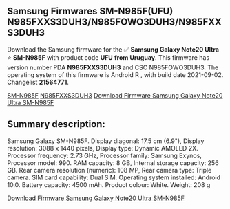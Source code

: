 <h2>Samsung Firmwares SM-N985F(UFU) N985FXXS3DUH3/N985FOWO3DUH3/N985FXXS3DUH3</h2>
Download the Samsung firmware for the ✅ <strong>Samsung Galaxy Note20 Ultra </strong> ⭐ <strong>SM-N985F</strong> with product code <strong>UFU</strong> <strong> from Uruguay</strong>. This firmware has version number PDA <strong>N985FXXS3DUH3</strong> and CSC N985FOWO3DUH3. The operating system of this firmware is Android R , with build date 2021-09-02. Changelist <strong>21564771</strong>.


[SM-N985F](https://samfirm.shop/samsung/model/SM-N985F)
[N985FXXS3DUH3](https://samfirm.shop/samsung/pda/N985FXXS3DUH3)
[Download Firmware Samsung Galaxy Note20 Ultra SM-N985F](https://samfirm.shop/samsung/firmware/451982)
<h2>Summary description:</h2>
<p>Samsung Galaxy SM-N985F. Display diagonal: 17.5 cm (6.9"), Display resolution: 3088 x 1440 pixels, Display type: Dynamic AMOLED 2X. Processor frequency: 2.73 GHz, Processor family: Samsung Exynos, Processor model: 990. RAM capacity: 8 GB, Internal storage capacity: 256 GB. Rear camera resolution (numeric): 108 MP, Rear camera type: Triple camera. SIM card capability: Dual SIM. Operating system installed: Android 10.0. Battery capacity: 4500 mAh. Product colour: White. Weight: 208 g</p>


[Download Firmware Samsung Galaxy Note20 Ultra SM-N985F](https://samfirm.shop/samsung/firmware/451982)
